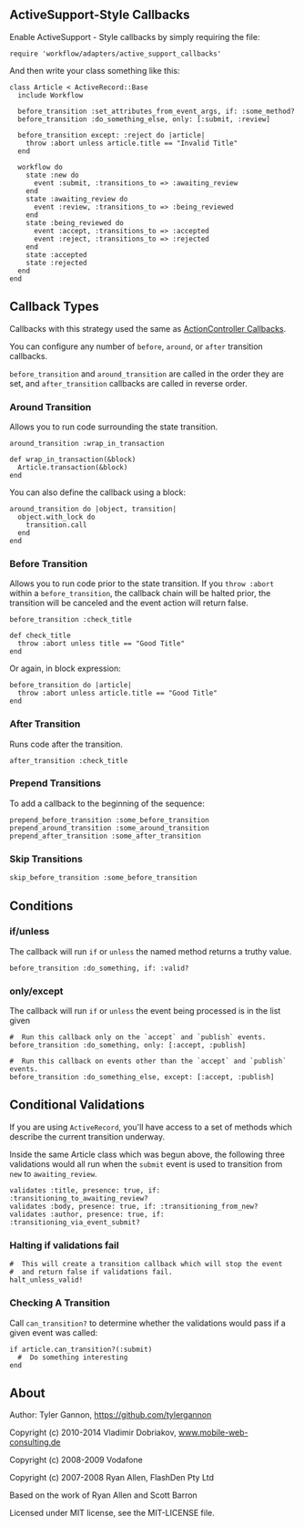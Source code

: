 
ActiveSupport-Style Callbacks
-----------------------------

Enable ActiveSupport - Style callbacks by simply requiring the file:

    require 'workflow/adapters/active_support_callbacks'

And then write your class something like this:

    class Article < ActiveRecord::Base
      include Workflow

      before_transition :set_attributes_from_event_args, if: :some_method?
      before_transition :do_something_else, only: [:submit, :review]

      before_transition except: :reject do |article|
        throw :abort unless article.title == "Invalid Title"
      end

      workflow do
        state :new do
          event :submit, :transitions_to => :awaiting_review
        end
        state :awaiting_review do
          event :review, :transitions_to => :being_reviewed
        end
        state :being_reviewed do
          event :accept, :transitions_to => :accepted
          event :reject, :transitions_to => :rejected
        end
        state :accepted
        state :rejected
      end
    end

## Callback Types

Callbacks with this strategy used the same as [ActionController Callbacks](http://guides.rubyonrails.org/action_controller_overview.html#filters).

You can configure any number of `before`, `around`, or `after` transition callbacks.

`before_transition` and `around_transition` are called in the order they are set,
and `after_transition` callbacks are called in reverse order.

### Around Transition

Allows you to run code surrounding the state transition.

    around_transition :wrap_in_transaction

    def wrap_in_transaction(&block)
      Article.transaction(&block)
    end

You can also define the callback using a block:

    around_transition do |object, transition|
      object.with_lock do
        transition.call
      end
    end

### Before Transition

Allows you to run code prior to the state transition.
If you `throw :abort` within a `before_transition`, the callback chain
will be halted prior, the transition will be canceled and the event action
will return false.

    before_transition :check_title

    def check_title
      throw :abort unless title == "Good Title"
    end

Or again, in block expression:

    before_transition do |article|
      throw :abort unless article.title == "Good Title"
    end

### After Transition

Runs code after the transition.

    after_transition :check_title


### Prepend Transitions

To add a callback to the beginning of the sequence:

    prepend_before_transition :some_before_transition
    prepend_around_transition :some_around_transition
    prepend_after_transition :some_after_transition

### Skip Transitions

    skip_before_transition :some_before_transition


## Conditions

### if/unless

The callback will run `if` or `unless` the named method returns a truthy value.

    before_transition :do_something, if: :valid?

### only/except

The callback will run `if` or `unless` the event being processed is in the list given

    #  Run this callback only on the `accept` and `publish` events.
    before_transition :do_something, only: [:accept, :publish]

    #  Run this callback on events other than the `accept` and `publish` events.
    before_transition :do_something_else, except: [:accept, :publish]

## Conditional Validations

If you are using `ActiveRecord`, you'll have access to a set of methods which
describe the current transition underway.

Inside the same Article class which was begun above, the following three
validations would all run when the `submit` event is used to transition
from `new` to `awaiting_review`.

    validates :title, presence: true, if: :transitioning_to_awaiting_review?
    validates :body, presence: true, if: :transitioning_from_new?
    validates :author, presence: true, if: :transitioning_via_event_submit?

### Halting if validations fail

    #  This will create a transition callback which will stop the event
    #  and return false if validations fail.
    halt_unless_valid!

### Checking A Transition

Call `can_transition?` to determine whether the validations would pass if a
given event was called:

    if article.can_transition?(:submit)
      #  Do something interesting
    end


About
-----

Author: Tyler Gannon, <https://github.com/tylergannon>

Copyright (c) 2010-2014 Vladimir Dobriakov, www.mobile-web-consulting.de

Copyright (c) 2008-2009 Vodafone

Copyright (c) 2007-2008 Ryan Allen, FlashDen Pty Ltd

Based on the work of Ryan Allen and Scott Barron

Licensed under MIT license, see the MIT-LICENSE file.

